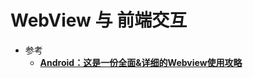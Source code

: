 # WebView 与 前端交互 #


- 参考
	- [ **Android：这是一份全面&详细的Webview使用攻略** ](https://juejin.im/post/5924dbf58d6d810058fdde43)
